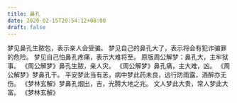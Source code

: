 ```yaml
---
title: 鼻孔
date: 2020-02-15T20:54:12+08:00
draft: false
---
```


梦见鼻孔生脓包，表示亲人会受骗。
梦见自己的鼻孔大了，表示将会有犯诈骗罪的危险。
梦见自己怕鼻孔疼痛，表示大难将至。
原版周公解梦：鼻孔大，主牢狱事。
《周公解梦》鼻孔生脓，亲人灾。
《周公解梦》鼻孔痛，主大难，凶。
《周公解梦》梦鼻孔干。
平安梦此当有恙，病中梦此药未良，远行防雨露，酒醉亦无伤。
《梦林玄解》梦鼻孔烟出，吉，光腾大地之兆。
文人梦此大贵，常人梦此大富。
《梦林玄解》